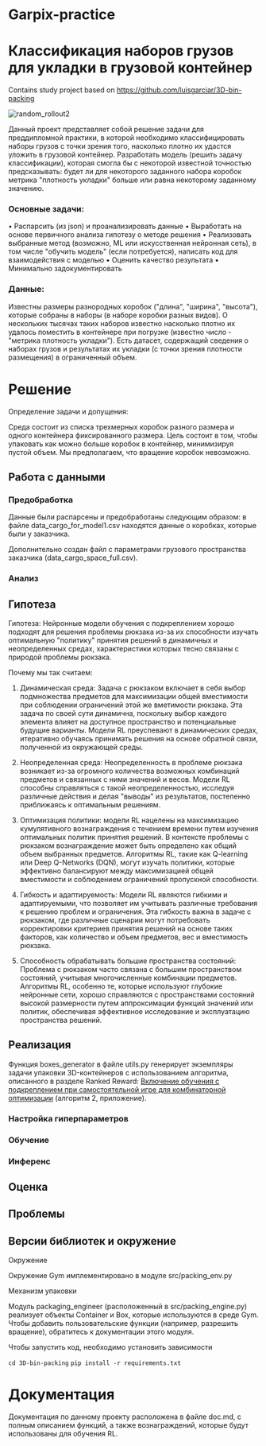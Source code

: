 # Garpix-practice
# Классификация наборов грузов для укладки в грузовой контейнер
Contains study project based on https://github.com/luisgarciar/3D-bin-packing

![random_rollout2](https://github.com/Senich17/Garpix-practice/assets/131812061/acc0087e-1881-46de-982b-2c9048820206)

Данный проект представляет собой решение задачи для преддипломной практики, в которой необходимо 
классифицировать наборы грузов с точки зрения того, насколько плотно их удастся уложить в грузовой контейнер.
Разработать модель (решить задачу классификации), которая смогла бы с некоторой известной точностью предсказывать: будет ли для некоторого заданного набора коробок метрика "плотность укладки" больше или равна некоторому заданному значению.

### Основные задачи:

• Распарсить (из json) и проанализировать данные
• Выработать на основе первичного анализа гипотезу о методе решения
• Реализовать выбранные метод (возможно, ML или искусственная нейронная сеть), в том числе "обучить модель" (если потребуется), написать код для взаимодействия с моделью
• Оценить качество результата
• Минимально задокументировать

### Данные:

Известны размеры разнородных коробок ("длина", "ширина",
"высота"), которые собраны в наборы (в наборе коробки разных видов). О нескольких тысячах таких наборов известно насколько плотно их удалось поместить в контейнере при погрузке (известно число - "метрика плотность укладки").
Есть датасет, содержащий сведения о наборах грузов и результатах их укладки (с точки зрения плотности размещения) в ограниченный объем.

# Решение

Определение задачи и допущения:

Среда состоит из списка трехмерных коробок разного размера и одного контейнера фиксированного размера. Цель состоит в том, чтобы упаковать как можно больше коробок в контейнер, минимизируя пустой объем. Мы предполагаем, что вращение коробок невозможно.

## Работа с данными

### Предобработка

Данные были распарсены и предобработаны следующим образом: в файле data_cargo_for_model1.csv находятся данные о коробках, которые были у заказчика.

Дополнительно создан файл с параметрами грузового пространства заказчика (data_cargo_space_full.csv).

### Анализ



## Гипотеза

Гипотеза: Нейронные модели обучения с подкреплением хорошо подходят для решения проблемы рюкзака из-за их способности изучать оптимальную "политику" принятия решений в динамичных и неопределенных средах, характеристики которых тесно связаны с природой проблемы рюкзака.

Почему мы так считаем:

1. Динамическая среда: Задача с рюкзаком включает в себя выбор подмножества предметов для максимизации общей вместимости при соблюдении ограничений этой же вметимости рюкзака. Эта задача по своей сути динамична, поскольку выбор каждого элемента влияет на доступное пространство и потенциальные будущие варианты. Модели RL преуспевают в динамических средах, итеративно обучаясь принимать решения на основе обратной связи, полученной из окружающей среды.

2. Неопределенная среда: Неопределенность в проблеме рюкзака возникает из-за огромного количества возможных комбинаций предметов и связанных с ними значений и весов. Модели RL способны справляться с такой неопределенностью, исследуя различные действия и делая "выводы" из результатов, постепенно приближаясь к оптимальным решениям.

3. Оптимизация политики: модели RL нацелены на максимизацию кумулятивного вознаграждения с течением времени путем изучения оптимальных политик принятия решений. В контексте проблемы с рюкзаком вознаграждение может быть определено как общий объем выбранных предметов. Алгоритмы RL, такие как Q-learning или Deep Q-Networks (DQN), могут изучать политики, которые эффективно балансируют между максимизацией общей вместимости и соблюдением ограничений пропускной способности.

4. Гибкость и адаптируемость: Модели RL являются гибкими и адаптируемыми, что позволяет им учитывать различные требования к решению проблем и ограничения. Эта гибкость важна в задаче с рюкзаком, где различные сценарии могут потребовать корректировки критериев принятия решений на основе таких факторов, как количество и объем предметов, вес и вместимость рюкзака.

5. Способность обрабатывать большие пространства состояний: Проблема с рюкзаком часто связана с большим пространством состояний, учитывая многочисленные комбинации предметов. Алгоритмы RL, особенно те, которые используют глубокие нейронные сети, хорошо справляются с пространствами состояний высокой размерности путем аппроксимации функций значений или политик, обеспечивая эффективное исследование и эксплуатацию пространства решений.

## Реализация

Функция boxes_generator в файле utils.py генерирует экземпляры задачи упаковки 3D-контейнеров с использованием алгоритма, описанного в разделе Ranked Reward: [Включение обучения с подкреплением при самостоятельной игре для комбинаторной оптимизации](https://arxiv.org/pdf/1807.01672.pdf) (алгоритм 2, приложение).

### Настройка гиперпараметров

### Обучение

### Инференс

## Оценка

## Проблемы


## Версии библиотек и окружение

Окружение

Окружение Gym имплементировано в модуле src/packing_env.py

Механизм упаковки

Модуль packaging_engineer (расположенный в src/packing_engine.py) реализует объекты Container и Box, которые используются в среде Gym. Чтобы добавить пользовательские функции (например, разрешить вращение), обратитесь к документации этого модуля.

Чтобы запустить код, необходимо установить зависимости

`
cd 3D-bin-packing
`
`
pip install -r requirements.txt
`

# Документация

Документация по данному проекту расположена в файле doc.md, с полным описанием функций, а также вознаграждений, которые будут использованы для обучения RL.
